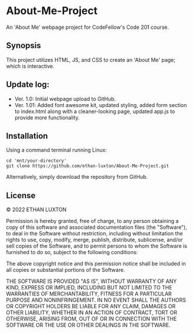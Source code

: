 # About-Me-Project
An 'About Me' webpage project for CodeFellow's Code 201 course.

## Synopsis

This project utilizes HTML, JS, and CSS to create an 'About Me' page; which is interactive.

## Update log:
* Ver. 1.0: Initial webpage upload to GitHub.
* Ver. 1.01: Added font awesome kit, updated styling, added form section to index.html along with a cleaner-looking page, updated app.js to provide more functionality. 


## Installation

Using a command terminal running Linux:
```terminal
cd 'mnt/your-directory'
git clone https://github.com/ethan-luxton/About-Me-Project.git
```
Alternatively, simply download the repository from GitHub.

## License

&copy; 2022 ETHAN LUXTON

Permission is hereby granted, free of charge, to any person obtaining a copy of this software and associated documentation files (the "Software"), to deal in the Software without restriction, including without limitation the rights to use, copy, modify, merge, publish, distribute, sublicense, and/or sell copies of the Software, and to permit persons to whom the Software is furnished to do so, subject to the following conditions:

The above copyright notice and this permission notice shall be included in all copies or substantial portions of the Software.

THE SOFTWARE IS PROVIDED "AS IS", WITHOUT WARRANTY OF ANY KIND, EXPRESS OR IMPLIED, INCLUDING BUT NOT LIMITED TO THE WARRANTIES OF MERCHANTABILITY, FITNESS FOR A PARTICULAR PURPOSE AND NONINFRINGEMENT. IN NO EVENT SHALL THE AUTHORS OR COPYRIGHT HOLDERS BE LIABLE FOR ANY CLAIM, DAMAGES OR OTHER LIABILITY, WHETHER IN AN ACTION OF CONTRACT, TORT OR OTHERWISE, ARISING FROM, OUT OF OR IN CONNECTION WITH THE SOFTWARE OR THE USE OR OTHER DEALINGS IN THE SOFTWARE.
